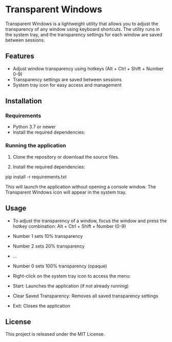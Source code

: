 # Transparent Windows

Transparent Windows is a lightweight utility that allows you to adjust the transparency of any window using keyboard shortcuts. The utility runs in the system tray, and the transparency settings for each window are saved between sessions.

## Features

- Adjust window transparency using hotkeys (Alt + Ctrl + Shift + Number 0-9)
- Transparency settings are saved between sessions
- System tray icon for easy access and management

## Installation

### Requirements

- Python 3.7 or newer
- Install the required dependencies:

### Running the application

1. Clone the repository or download the source files.

2. Install the required dependencies:

pip install -r requirements.txt


This will launch the application without opening a console window. The Transparent Windows icon will appear in the system tray.

## Usage

- To adjust the transparency of a window, focus the window and press the hotkey combination: Alt + Ctrl + Shift + Number (0-9)

- Number 1 sets 10% transparency
- Number 2 sets 20% transparency
- ...
- Number 0 sets 100% transparency (opaque)

- Right-click on the system tray icon to access the menu:

- Start: Launches the application (if not already running)
- Clear Saved Transparency: Removes all saved transparency settings
- Exit: Closes the application

## License

This project is released under the MIT License.
